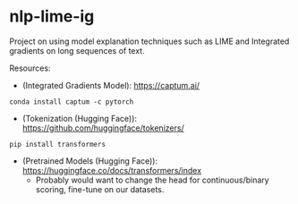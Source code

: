 # nlp-lime-ig
Project on using model explanation techniques such as LIME and Integrated gradients on long sequences of text.

Resources:

- (Integrated Gradients Model):  https://captum.ai/
```
conda install captum -c pytorch
```
- (Tokenization (Hugging Face)):  https://github.com/huggingface/tokenizers/
```
pip install transformers
```
- (Pretrained Models (Hugging Face)):  https://huggingface.co/docs/transformers/index
  * Probably would want to change the head for continuous/binary scoring, fine-tune on our datasets.
